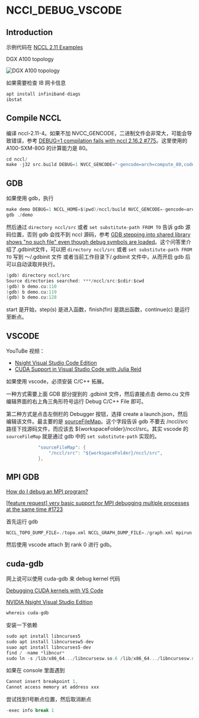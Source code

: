 # NCCl_DEBUG_VSCODE

## Introduction

示例代码在 [NCCL 2.11 Examples](https://docs.nvidia.com/deeplearning/nccl/archives/nccl_2114/user-guide/docs/examples.html)

DGX A100 topology

![DGX A100 topology](https://docs.nvidia.com/dgx/dgxa100-user-guide/_images/dgxa100-system-topology.png)

如果需要检查 IB 网卡信息

```c
apt install infiniband-diags
ibstat
```

## Compile NCCL

编译 nccl-2.11-4。如果不加 NVCC_GENCODE，二进制文件会非常大，可能会导致错误，参考 [DEBUG=1 compilation fails with nccl 2.16.2 #775](https://github.com/NVIDIA/nccl/issues/775)。这里使用的 A100-SXM-80G 的计算能力是 80。

```c
cd nccl/
make -j32 src.build DEBUG=1 NVCC_GENCODE="-gencode=arch=compute_80,code=sm_80"
```

## GDB

如果使用 gdb，执行

```c
make demo DEBUG=1 NCCL_HOME=$(pwd)/nccl/build NVCC_GENCODE=-gencode=arch=compute_80,code=sm_80
gdb ./demo
```

然后通过 `directory nccl/src` 或者 `set substitute-path FROM TO` 告诉 gdb 源码位置，否则 gdb 会找不到 nccl 源码，参考 [GDB stepping into shared library shows "no such file" even though debug symbols are loaded](https://stackoverflow.com/questions/60855553/gdb-stepping-into-shared-library-shows-no-such-file-even-though-debug-symbols)。这个问答里介绍了.gdbinit文件，可以把 `directory nccl/src` 或者 `set substitute-path FROM TO` 写到 ～/.gdbinit 文件 或者当前工作目录下/.gdbinit 文件中，从而开启 gdb 后可以自动读取并执行。

```c
(gdb) directory nccl/src
Source directories searched: ***/nccl/src:$cdir:$cwd
(gdb) b demo.cu:110
(gdb) b demo.cu:119
(gdb) b demo.cu:128
```

start 是开始，step(s) 是进入函数，finish(fin) 是跳出函数，continue(c) 是运行至断点。

## VSCODE

YouTuBe 视频：

- [Nsight Visual Studio Code Edition](https://www.youtube.com/watch?v=gN3XeFwZ4ng)
- [CUDA Support in Visual Studio Code with Julia Reid](https://www.youtube.com/watch?v=l6PgYhiQr-I)

如果使用 vscode，必须安装 C/C++ 拓展。

一种方式需要上面 GDB 部分提到的 .gdbinit 文件，然后直接点击 demo.cu 文件编辑界面的右上角三角形符号运行 Debug C/C++ File 即可。

第二种方式是点击左侧栏的 Debugger 按钮，选择 create a launch.json，然后编辑该文件。最主要的是 [sourceFileMap](https://code.visualstudio.com/docs/cpp/launch-json-reference#_sourcefilemap)。这个字段告诉 gdb 不要去 /nccl/src 路径下找源码文件，而应该去 ${workspaceFolder}/nccl/src。其实 vscode 的 `sourceFileMap` 就是通过 gdb 中的
`set substitute-path` 实现的。

```c
            "sourceFileMap": {
                "/nccl/src": "${workspaceFolder}/nccl/src",
            },
```

## MPI GDB

[How do I debug an MPI program?](https://stackoverflow.com/questions/329259/how-do-i-debug-an-mpi-program)

[[feature request] very basic support for MPI debugging multiple processes at the same time #1723](https://github.com/Microsoft/vscode-cpptools/issues/1723)

首先运行 gdb

```c
NCCL_TOPO_DUMP_FILE=./topo.xml NCCL_GRAPH_DUMP_FILE=./graph.xml mpirun -np 8 demo
```

然后使用 vscode attach 到 rank 0 进行 gdb。

## cuda-gdb

网上说可以使用 cuda-gdb 来 debug kernel 代码

[Debugging CUDA kernels with VS Code](https://stackoverflow.com/questions/67888279/debugging-cuda-kernels-with-vs-code)

[NVIDIA Nsight Visual Studio Edition](https://developer.nvidia.com/nsight-visual-studio-edition)

```c
whereis cuda-gdb
```

安装一下依赖

```c
sudo apt install libncurses5
sudo apt install libncursesw5-dev
suao apt install libncurses5-dev
find / -name *libncur*
sudo ln -s /lib/x86_64.../libncursesw.so.6 /lib/x86_64.../libncursesw.so.5
```

如果在 console 里面遇到

```c
Cannot insert breakpoint 1,
Cannot access memory at address xxx
```

尝试找到1号断点位置，然后取消断点

```c
-exec info break 1
```
